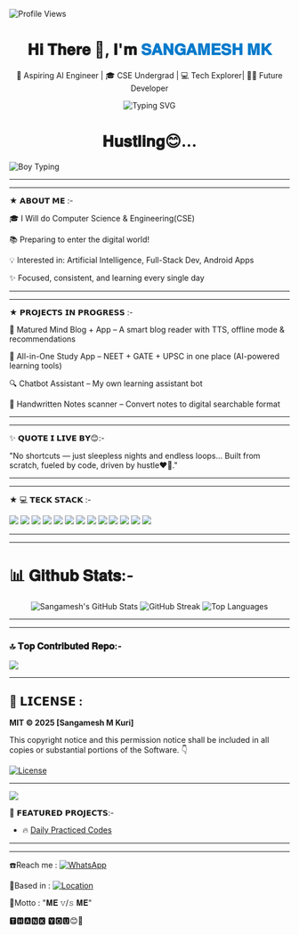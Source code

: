 ![Profile Views](https://komarev.com/ghpvc/?username=Sangamesh-star&color=red&style=flat-square)


<h1 align="center">𝐇𝐢 𝐓𝐡𝐞𝐫𝐞 👋, 𝐈'𝐦 <span style="color:#007acc">𝐒𝐀𝐍𝐆𝐀𝐌𝐄𝐒𝐇 𝐌𝐊</span></h1> <p align="center"> 🚀 Aspiring AI Engineer | 🎓 CSE Undergrad | 💻 Tech Explorer| 👨‍💻 Future Developer<br></p> <p align="center"> <img
src="https://readme-typing-svg.herokuapp.com?font=Fira+Code&duration=2000&pause=1000&center=true&width=435&lines=Learning+Python+%7C+AI+%7C+App+Dev;Never+stop+learning+%F0%9F%92%AA" alt="Typing SVG" /> </p> 


<h1 align="center">𝐇𝐮𝐬𝐭𝐥𝐢𝐧𝐠😊...</span></h1>

![Boy Typing](https://media.giphy.com/media/qgQUggAC3Pfv687qPC/giphy.gif)


---
___
★ 𝗔𝗕𝗢𝗨𝗧 𝗠𝗘 :-

🎓 I Will do Computer Science & Engineering(CSE)<br> 

📚 Preparing to enter the digital world! <br> 

💡 Interested in: Artificial Intelligence, Full-Stack Dev, Android Apps<br> 

✨ Focused, consistent, and learning every single day<br>

---
___
★ 𝗣𝗥𝗢𝗝𝗘𝗖𝗧𝗦 𝗜𝗡 𝗣𝗥𝗢𝗚𝗥𝗘𝗦𝗦 :-

🧠  Matured Mind Blog + App  – A smart blog reader with TTS, offline mode & recommendations  <br> 

📘   All-in-One Study App  – NEET + GATE + UPSC in one place (AI-powered learning tools)  <br> 

🔍  Chatbot Assistant – My own learning assistant bot  <br>  

📖   Handwritten Notes scanner – Convert notes to digital searchable format<br>

---
___

✨ 𝗤𝗨𝗢𝗧𝗘 𝗜 𝗟𝗜𝗩𝗘 𝗕𝗬😊:-

"No shortcuts — just sleepless nights and endless loops...
Built from scratch, fueled by code, driven by hustle❤️‍🔥."

---
___



★ 💻 𝗧𝗘𝗖𝗞 𝗦𝗧𝗔𝗖𝗞 :-

<p align="left">
  <!-- Programming Languages -->
  <img src="https://img.shields.io/badge/Python-3776AB?style=for-the-badge&logo=python&logoColor=white"/>
  <img src="https://img.shields.io/badge/C-00599C?style=for-the-badge&logo=c&logoColor=white"/>
  <img src="https://img.shields.io/badge/C++-00599C?style=for-the-badge&logo=c%2B%2B&logoColor=white"/>
  <img src="https://img.shields.io/badge/Java-007396?style=for-the-badge&logo=java&logoColor=white"/>
  <img src="https://img.shields.io/badge/JavaScript-F7DF1E?style=for-the-badge&logo=javascript&logoColor=black"/>

  <!-- DSA -->
  <img src="https://img.shields.io/badge/DSA-C,%20Java,%20JS-blue?style=for-the-badge"/>

  <!-- Frameworks & Tools -->
  <img src="https://img.shields.io/badge/Django-092E20?style=for-the-badge&logo=django&logoColor=white"/>
  <img src="https://img.shields.io/badge/GenAI-06B6D4?style=for-the-badge&logo=openai&logoColor=white"/>
  <img src="https://img.shields.io/badge/BCI(Brain_Computer_Interface)-4B0082?style=for-the-badge"/>
  <img src="https://img.shields.io/badge/AI-000000?style=for-the-badge&logo=artificial-intelligence&logoColor=white"/>
  <img src="https://img.shields.io/badge/ML-FF6F00?style=for-the-badge&logo=python&logoColor=white"/>
  <img src="https://img.shields.io/badge/Data%20Science-29465B?style=for-the-badge&logo=data&logoColor=white"/>

  <!-- Embedded Systems -->
  <img src="https://img.shields.io/badge/Arduino-00979D?style=for-the-badge&logo=arduino&logoColor=white"/>
</p>

---
___

# 📊 𝐆𝐢𝐭𝐡𝐮𝐛 𝐒𝐭𝐚𝐭𝐬:-

<div align="center">

<!-- GitHub Stats Card -->
<img src="https://github-readme-stats.vercel.app/api?username=Sangamesh-star&count_private=true&show_icons=true&show=reviews,prs_merged&theme=default&rank_icon=percentile&hide_border=true&cache_seconds=60" alt="Sangamesh's GitHub Stats"/>

<!-- GitHub Streak Card -->
<img src="https://streak-stats.demolab.com?user=Sangamesh-star&theme=default&hide_border=true&date_format=M%20j%5B%2C%20Y%5D" alt="GitHub Streak" />

<!-- Top Languages Card -->
<img src="https://github-readme-stats.vercel.app/api/top-langs/?username=Sangamesh-star&layout=compact&langs_count=8&theme=default&hide_border=true&cache_seconds=60" alt="Top Languages" />

</div>


---
___

### 🔝 𝐓𝐨𝐩 𝐂𝐨𝐧𝐭𝐫𝐢𝐛𝐮𝐭𝐞𝐝 𝐑𝐞𝐩𝐨:-
![](https://github-contributor-stats.vercel.app/api?username=Sangamesh-star&limit=5&theme=dark&combine_all_yearly_contributions=true)

---

## 📜 𝗟𝗜𝗖𝗘𝗡𝗦𝗘 :  
**MIT © 2025 [Sangamesh M Kuri]**  

This copyright notice and this permission notice shall be included in all copies or substantial portions of the Software.
👇

[![License](https://img.shields.io/badge/License-MIT-green.svg)](LICENSE.md)


___

[![](https://visitcount.itsvg.in/api?id=Sangamesh-star&icon=0&color=0)](https://visitcount.itsvg.in)

📌 𝗙𝗘𝗔𝗧𝗨𝗥𝗘𝗗 𝗣𝗥𝗢𝗝𝗘𝗖𝗧𝗦:-
- 🔥 [Daily Practiced Codes](https://github.com/sangamesh-star/Daily_practiced_codes.py) 


---
___

☎️Reach me : [![WhatsApp](https://img.shields.io/badge/Chat%20on-WhatsApp-25D366?style=for-the-badge&logo=whatsapp&logoColor=white)](https://wa.me/917019880436)

📍Based in : [![Location](https://img.shields.io/badge/📍%20Location-blue?style=for-the-badge)](https://www.google.com/maps/place/Hungund,+Bagalkot,+Karnataka,+India)

🧠Motto    : "𝐌𝐄 𝚟/𝚜 𝐌𝐄"

🆃︎🅷︎🅰︎🅽︎🅺︎ 🆈︎🅾︎🆄😊🙏

